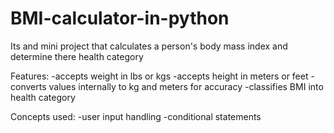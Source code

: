 # BMI-calculator-in-python
Its and mini project that calculates a person's body mass index and determine there health category

Features:
-accepts weight in lbs or kgs
-accepts height in meters or feet
-converts values internally to kg and meters for accuracy
-classifies BMI into health category

Concepts used:
-user input handling
-conditional statements
